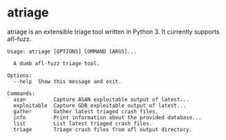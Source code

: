 # atriage

atriage is an extensible triage tool written in Python 3. It currently supports
afl-fuzz.

```
Usage: atriage [OPTIONS] COMMAND [ARGS]...

  A dumb afl-fuzz triage tool.

Options:
  --help  Show this message and exit.

Commands:
  asan         Capture ASAN exploitable output of latest...
  exploitable  Capture GDB exploitable output of latest...
  gather       Gather latest triaged crash files.
  info         Print information about the provided database...
  list         List latest triaged crash files.
  triage       Triage crash files from afl output directory.
```
